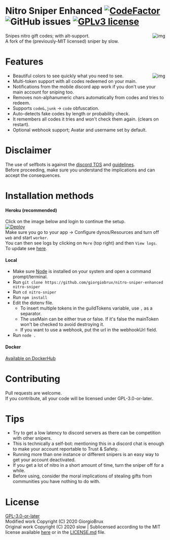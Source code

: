 # Nitro Sniper Enhanced [![CodeFactor](https://www.codefactor.io/repository/github/giorgiobrux/nitro-sniper-enhanced/badge)](https://www.codefactor.io/repository/github/giorgiobrux/nitro-sniper-enhanced) ![GitHub issues](https://img.shields.io/github/issues/giorgiobrux/nitro-sniper-enhanced) [![GPLv3 license](https://img.shields.io/badge/License-GPLv3-blue.svg)](http://perso.crans.org/besson/LICENSE.html)
<img alt="img" align="right" src="https://user-images.githubusercontent.com/18328525/92536909-19ea5000-f23b-11ea-8fb7-524b4ba22f26.png">
Snipes nitro gift codes; with alt-support.<br>
A fork of the (previously-MIT licensed) sniper by slow.
  
# Features
<img alt="img" align="right" src="https://user-images.githubusercontent.com/18328525/93030855-88a61f80-f626-11ea-882f-3136ca00d26e.png">

- Beautiful colors to see quickly what you need to see.
- Multi-token support with all codes redeemed on your main.
- Notifications from the mobile discord app work if you don't use your main account for sniping too.
- Removes non-alphanumeric chars automatically from codes and tries to redeem.
- Supports `code&,junk` -> `code` obfuscation.
- Auto-detects fake codes by length or probability check.
- It remembers all codes it tries and won't check them again. (clears on restart).
- Optional webhook support; Avatar and username set by default.
# Disclaimer
The use of selfbots is against the [discord TOS](https://discord.com/terms) and [guidelines](https://discord.com/guidelines).  
Before proceeding, make sure you understand the implications and can accept the consequences.

# Installation methods
#### Heroku (recommended)
Click on the image below and login to continue the setup.<br>
[![Deploy](https://www.herokucdn.com/deploy/button.svg)](https://heroku.com/deploy?template=https://github.com/giorgiobrux/nitro-sniper/tree/master)  
Make sure you go to your app -> Configure dynos/Resources and turn off `web` and start `worker`.<br>
You can then see logs by clicking on `More` (top right) and then `View logs`.<br>
To update see [here](https://github.com/GiorgioBrux/nitro-sniper-enhanced/issues/7#issuecomment-692116471).
#### Local
- Make sure [Node](https://nodejs.org/en/) is installed on your system and open a command prompt/terminal.
- Run `git clone https://github.com/giorgiobrux/nitro-sniper-enhanced nitro-sniper`
- Run `cd nitro-sniper`
- Run `npm install`
- Edit the dotenv file. <br>
    - To insert multiple tokens in the guildTokens variable, use `,` as a separator. <br> 
    - The useMain can be either true or false. If it's false the mainToken won't be checked to avoid destroying it.
    - If you want to use a webhook, put the url in the webhookUrl field.
- Run `node .`
#### Docker
[Available on DockerHub](https://hub.docker.com/r/giorgiobrux/nitro-sniper)

# Contributing
Pull requests are welcome.  
If you contribute, all your code will be licensed under GPL-3.0-or-later.  

# Tips
- Try to get a low latency to discord servers as there can be competition with other snipers.
- This is technically a self-bot: mentioning this in a discord chat is enough to make your account reportable to Trust & Safety.
- Running more than one instance or different snipers is an easy way to get your account deactivated.
- If you get a lot of nitro in a short amount of time, turn the sniper off for a while.
- Before using, consider the moral implications of stealing gifts from communities you have nothing to do with.

# License
[GPL-3.0-or-later](https://www.gnu.org/licenses/)  
Modified work Copyright (C) 2020 GiorgioBrux  
Original work Copyright (C) 2020 slow | Sublicensed according to the MIT license available [here](https://opensource.org/licenses/MIT) or in the [LICENSE.md](https://github.com/GiorgioBrux/nitro-sniper-enhanced/blob/master/LICENSE.md) file.

